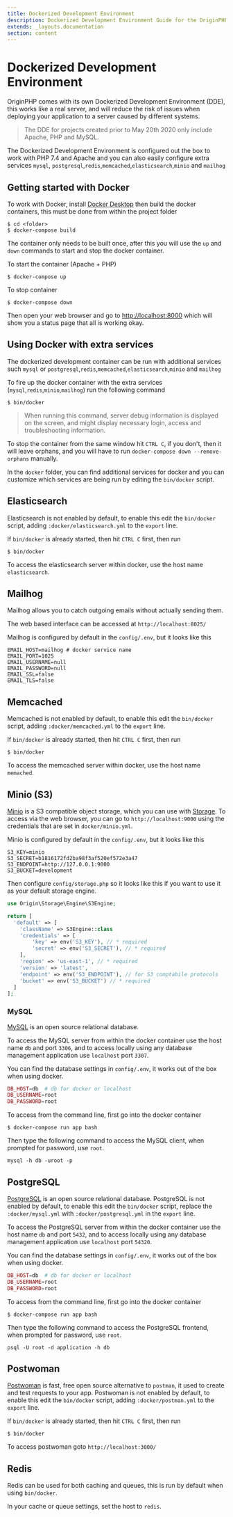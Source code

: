 ```yaml
---
title: Dockerized Development Environment
description: Dockerized Development Environment Guide for the OriginPHP Framework
extends: _layouts.documentation
section: content
---
```

# Dockerized Development Environment

OriginPHP comes with its own Dockerized Development Environment (DDE), this works like a real server, and will reduce the risk of issues when deploying your application to a server caused by different systems.

> The DDE for projects created prior to May 20th 2020 only include Apache, PHP and MySQL.

The Dockerized Development Environment is configured out the box to work with PHP 7.4 and Apache and you can also easily configure extra services `mysql`, `postgresql`,`redis`,`memcached`,`elasticsearch`,`minio` and `mailhog`

## Getting started with Docker

To work with Docker, install [Docker Desktop](https://www.docker.com/products/docker-desktop) then build the docker containers, this must be done from within the project folder

```linux
$ cd <folder>
$ docker-compose build
```

The container only needs to be built once, after this you will use the `up` and `down` commands to start and stop the docker container.

To start the container (Apache + PHP)

```linux
$ docker-compose up
```

To stop container

```linux
$ docker-compose down
```

Then open your web browser and go to [http://localhost:8000](http://localhost:8000)  which will show you a status page that all is working okay.

## Using Docker with extra services

The dockerized development container can be run with additional services such `mysql` or `postgresql`,`redis`,`memcached`,`elasticsearch`,`minio` and `mailhog`

To fire up the docker container with the extra services (`mysql`,`redis`,`minio`,`mailhog`) run the following command

```linux
$ bin/docker
```

> When running this command, server debug information is displayed on the screen, and might display necessary login, access  and troubleshooting information.

To stop the container from the same window hit `CTRL C`, if you don't, then it will leave orphans, and you will have to run `docker-compose down --remove-orphans` manually.

In the `docker` folder, you can find additional services for docker and you can customize which services are being run
by editing the `bin/docker` script.


## Elasticsearch

Elasticsearch is not enabled by default, to enable this edit the `bin/docker` script, adding  `:docker/elasticsearch.yml` to the `export` line.

If `bin/docker` is already started, then hit `CTRL C` first, then run

```
$ bin/docker
```

To access the elasticsearch server within docker, use the host name `elasticsearch`.

## Mailhog

Mailhog allows you to catch outgoing emails without actually sending them.

The web based interface can be accessed at `http://localhost:8025/`

Mailhog is configured by default in the `config/.env`, but it looks like this

```linux
EMAIL_HOST=mailhog # docker service name
EMAIL_PORT=1025
EMAIL_USERNAME=null
EMAIL_PASSWORD=null
EMAIL_SSL=false
EMAIL_TLS=false
```

## Memcached

Memcached is not enabled by default, to enable this edit the `bin/docker` script, adding  `:docker/memcached.yml` to the `export` line.

If `bin/docker` is already started, then hit `CTRL C` first, then run

```
$ bin/docker
```

To access the memcached server within docker, use the host name `memached`.

## Minio (S3)

[Minio](https://min.io/) is a S3 compatible object storage, which you can use with [Storage](/docs/storage). To access
via the web browser, you can go to `http://localhost:9000` using the credentials that are set in `docker/minio.yml`.

Minio is configured by default in the `config/.env`, but it looks like this

```linux
S3_KEY=minio
S3_SECRET=b1816172fd2ba98f3af520ef572e3a47
S3_ENDPOINT=http://127.0.0.1:9000
S3_BUCKET=development
```

Then configure `config/storage.php` so it looks like this if you want to use it as your default storage engine.

```php
use Origin\Storage\Engine\S3Engine;

return [
  'default' => [
    'className' => S3Engine::class
    'credentials' => [
        'key' => env('S3_KEY'), // * required
        'secret' => env('S3_SECRET'), // * required
    ],
    'region' => 'us-east-1', // * required
    'version' => 'latest',
    'endpoint' => env('S3_ENDPOINT'), // for S3 comptabile protocols
    'bucket' => env('S3_BUCKET') // * required
  ]
];
```

### MySQL

[MySQL](https://www.mysql.com/) is an open source relational database. 

To access the MySQL server from within the docker container use the host name `db` and port `3306`, and to access locally using any database management application use `localhost` port `3307`.

You can find the database settings in `config/.env`, it works out of the box when using docker.

```php
DB_HOST=db  # db for docker or localhost
DB_USERNAME=root
DB_PASSWORD=root
```

To access from the command line, first go into the docker container

```linux
$ docker-compose run app bash
```

Then type the following command to access the MySQL client, when prompted for password, use `root`.

```linux
mysql -h db -uroot -p
```

## PostgreSQL

[PostgreSQL](https://www.postgresql.org/) is an open source relational database. PostgreSQL is not enabled by default, to enable this edit the `bin/docker` script, replace the `:docker/mysql.yml` with  `:docker/postgresql.yml` in the `export` line.

To access the PostgreSQL server from within the docker container use the host name `db` and port `5432`, and to access locally using any database management application use `localhost` port `54320`.

You can find the database settings in `config/.env`, it works out of the box when using docker.

```php
DB_HOST=db  # db for docker or localhost
DB_USERNAME=root
DB_PASSWORD=root
```

To access from the command line, first go into the docker container

```linux
$ docker-compose run app bash
```

Then type the following command to access the PostgreSQL frontend, when prompted for password, use `root`.

```linux
psql -U root -d application -h db
```

## Postwoman

[Postwoman](https://github.com/liyasthomas/postwoman) is fast, free open source alternative to `postman`, it used to create and test requests to your app. Postwoman is not enabled by default, to enable this edit the `bin/docker` script, adding  `:docker/postman.yml` to the `export` line.

If `bin/docker` is already started, then hit `CTRL C` first, then run

```
$ bin/docker
```

To access postwoman goto `http://localhost:3000/`

## Redis

Redis can be used for both caching and queues, this is run by default when using `bin/docker`.

In your cache or queue settings, set the host to `redis`.